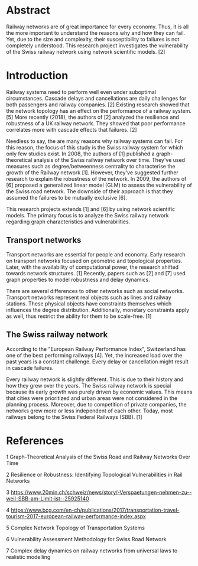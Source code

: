 # Abstract

Railway networks are of great importance for every economy. Thus, it is all the more important to understand the reasons why and how they can fail. Yet, due to the size and complexity, their susceptibility to failures is not completely understood. This research project investigates the vulnerability of the Swiss railway network using network scientific models. [2]

# Introduction

Railway systems need to perform well even under suboptimal circumstances. Cascade delays and cancellations are daily challenges for both passengers and railway companies. [2] Existing research showed that the network topology has an effect on the performance of a railway system. [5] More recently (2018), the authors of [2] analyzed the resilience and robustness of a UK railway network. They showed that poor performance correlates more with cascade effects that failures. [2]

Needless to say, the are many reasons why railway systems can fail. For this reason, the focus of this study is the Swiss railway system for which only few studies exist. In 2008, the authors of [1] published a graph-theoretical analysis of the Swiss railway network over time. They've used measures such as degree/betweenness centrality to characterise the growth of the Railway network [1]. However, they've suggested further research to explain the robustness of the network. In 2009, the authors of [6] proposed a generalized linear model (GLM) to assess the vulnerability of the Swiss road network. The downside of their approach is that they assumed the failures to be mutually exclusive [6]. 

This research projects extends [1] and [6] by using network scientific models. The primary focus is to analyze the Swiss railway network regarding graph characteristics and vulnerabilities.

## Transport networks

Transport networks are essential for people and economy. Early research on transport networks focused on geometric and topological properties. Later, with the availability of computational power, the research shifted towards network structures. [1] Recently, papers such as [2] and [7] used graph properties to model robustness and delay dynamics.

There are several differences to other networks such as social networks. Transport networks represent real objects such as lines and railway stations. These physical objects have constraints themselves which influences the degree distribution. Additionally, monetary constraints apply as well, thus restrict the ability for them to be scale-free. [1] 

## The Swiss railway network

According to the "European Railway Performance Index", Switzerland has one of the best performing railways [4]. Yet, the increased load over the past years is a constant challenge. Every delay or cancellation might result in cascade failures.

Every railway network is slightly different. This is due to their history and how they grew over the years. The Swiss railway network is special because its early growth was purely driven by economic values. This means that cities were prioritized and urban areas were not considered in the planning process. Moreover, due to competition of private companies, the networks grew more or less independent of each other. Today, most railways belong to the Swiss Federal Railways (SBB). [1]

# References

1 Graph-Theoretical Analysis of the Swiss Road and Railway Networks Over Time 

2 Resilience or Robustness: Identifying Topological Vulnerabilities in Rail Networks 

3 https://www.20min.ch/schweiz/news/story/-Verspaetungen-nehmen-zu--weil-SBB-am-Limit-ist--25925140

4 https://www.bcg.com/en-ch/publications/2017/transportation-travel-tourism-2017-european-railway-performance-index.aspx

5 Complex Network Topology of Transportation Systems 

6 Vulnerability Assessment Methodology for Swiss Road Network

7 Complex delay dynamics on railway networks from universal laws to realistic modelling